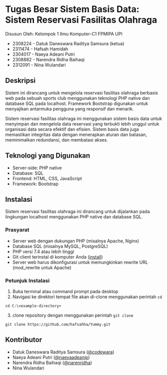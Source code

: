 # Tugas Besar Sistem Basis Data: Sistem Reservasi Fasilitas Olahraga
Disusun Oleh: Kelompok 1 Ilmu Komputer-C1 FPMIPA UPI<br/>
- 2308224 - Datuk Daneswara Raditya Samsura (ketua)
- 2311474 - Hafsah Hamidah
- 2304017 - Naeya Adeani Putri
- 2308882 - Narendra Ridha Baihaqi
- 2312091 - Nina Wulandari

## Deskripsi
Sistem ini dirancang untuk mengelola reservasi fasilitas olahraga berbasis web pada sebuah sports club menggunakan teknologi PHP native dan database SQL pada localhost. Framework Bootstrap digunakan untuk menyajikan antarmuka pengguna yang responsif dan menarik.

Sistem reservasi fasilitas olahraga ini menggunakan sistem basis data untuk menyimpan dan mengelola data reservasi yang terbukti lebih unggul untuk organisasi data secara efektif dan efisien. Sistem basis data juga memastikan integritas data dengan menerapkan aturan dan batasan, meminimalkan redundansi, dan membatasi akses.

## Teknologi yang Digunakan
- Server-side: PHP native
- Database: SQL
- Frontend: HTML, CSS, JavaScript
- Framework: Bootstrap

## Instalasi
Sistem reservasi fasilitas olahraga ini dirancang untuk dijalankan pada lingkungan localhost menggunakan PHP native dan database SQL.

### Prasyarat
- Server web dengan dukungan PHP (misalnya Apache, Nginx)
- Database SQL (misalnya MySQL, PostgreSQL)
- PHP versi 7.4 atau lebih tinggi
- Git client terinstal di komputer Anda ([install](https://www.git-scm.com/downloads))
- Server web harus dikonfigurasi untuk memungkinkan rewrite URL (mod_rewrite untuk Apache)

### Petunjuk Instalasi
1. Buka terminal atau command prompt pada desktop
2. Navigasi ke direktori tempat file akan di-clone menggunakan perintah `cd`
```
cd C:\<example-directory>
```
3. clone repository dengan menggunakan perintah `git clone`
```
git clone https://github.com/hafsahha/Yummy.git
```

## Kontributor
- Datuk Daneswara Raditya Samsura ([@codewara](https://github.com/codewara))
- Naeya Adeani Putri ([@naeyaadeanip](https://github.com/naeyaadeanip))
- Narendra Ridha Baihaqi ([@narenridha](https://github.com/narenridha))
- Nina Wulandari